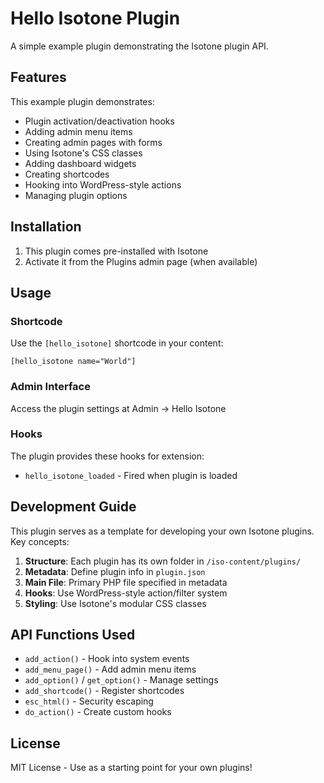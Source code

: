 # Hello Isotone Plugin

A simple example plugin demonstrating the Isotone plugin API.

## Features

This example plugin demonstrates:

- Plugin activation/deactivation hooks
- Adding admin menu items
- Creating admin pages with forms
- Using Isotone's CSS classes
- Adding dashboard widgets
- Creating shortcodes
- Hooking into WordPress-style actions
- Managing plugin options

## Installation

1. This plugin comes pre-installed with Isotone
2. Activate it from the Plugins admin page (when available)

## Usage

### Shortcode
Use the `[hello_isotone]` shortcode in your content:

```
[hello_isotone name="World"]
```

### Admin Interface
Access the plugin settings at Admin → Hello Isotone

### Hooks
The plugin provides these hooks for extension:
- `hello_isotone_loaded` - Fired when plugin is loaded

## Development Guide

This plugin serves as a template for developing your own Isotone plugins. Key concepts:

1. **Structure**: Each plugin has its own folder in `/iso-content/plugins/`
2. **Metadata**: Define plugin info in `plugin.json`
3. **Main File**: Primary PHP file specified in metadata
4. **Hooks**: Use WordPress-style action/filter system
5. **Styling**: Use Isotone's modular CSS classes

## API Functions Used

- `add_action()` - Hook into system events
- `add_menu_page()` - Add admin menu items
- `add_option()` / `get_option()` - Manage settings
- `add_shortcode()` - Register shortcodes
- `esc_html()` - Security escaping
- `do_action()` - Create custom hooks

## License

MIT License - Use as a starting point for your own plugins!